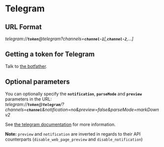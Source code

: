 # Telegram

## URL Format

*telegram://__`token`__@telegram?channels=__`channel-1`__[,__`channel-2`__,...]*

## Getting a token for Telegram

Talk to [the botfather](https://core.telegram.org/bots#6-botfather).

## Optional parameters

You can optionally specify the __`notification`__, __`parseMode`__ and __`preview`__ parameters in the URL:  
*telegram://__`token`__@__`telegram`__/?channels=__`channel`__&notification=no&preview=false&parseMode=markDownv2*

See [the telegram documentation](https://core.telegram.org/bots/api#sendmessage) for more information.

__Note:__ `preview` and `notification` are inverted in regards to their API counterparts (`disable_web_page_preview` and `disable_notification`)